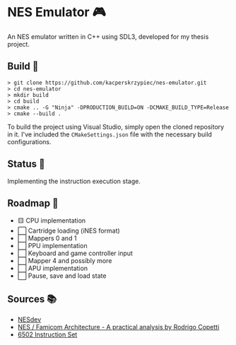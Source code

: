 # NES Emulator 🎮

An NES emulator written in C++ using SDL3, developed for my thesis project.

## Build 🔨
```
> git clone https://github.com/kacperskrzypiec/nes-emulator.git
> cd nes-emulator
> mkdir build
> cd build
> cmake .. -G "Ninja" -DPRODUCTION_BUILD=ON -DCMAKE_BUILD_TYPE=Release
> cmake --build .
```

To build the project using Visual Studio, simply open the cloned repository in it. I've included the `CMakeSettings.json` file with the necessary build configurations.

## Status 📝
Implementing the instruction execution stage.

## Roadmap 🚀
- 🟨 CPU implementation
- ⬜ Cartridge loading (iNES format)
- ⬜ Mappers 0 and 1
- ⬜ PPU implementation
- ⬜ Keyboard and game controller input
- ⬜ Mapper 4 and possibly more
- ⬜ APU implementation
- ⬜ Pause, save and load state

## Sources 📚

- [NESdev](https://www.nesdev.org/wiki/NES_reference_guide)
- [NES / Famicom Architecture - A practical analysis by Rodrigo Copetti](https://www.copetti.org/writings/consoles/nes/)
- [6502 Instruction Set](https://www.masswerk.at/6502/6502_instruction_set.html)